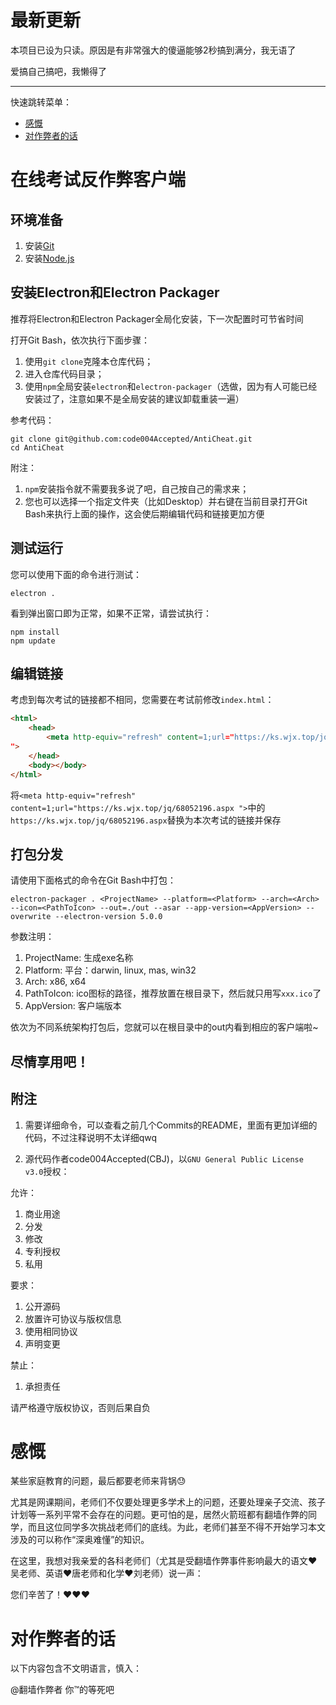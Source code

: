# 最新更新

本项目已设为只读。原因是有非常强大的傻逼能够2秒搞到满分，我无语了

爱搞自己搞吧，我懒得了

---

快速跳转菜单：

- [感慨](#感慨)
- [对作弊者的话](#对作弊者的话)

# 在线考试反作弊客户端

## 环境准备

1. 安装[Git](https://git-scm.com/)
2. 安装[Node.js](https://nodejs.org/en/)

## 安装Electron和Electron Packager

推荐将Electron和Electron Packager全局化安装，下一次配置时可节省时间

打开Git Bash，依次执行下面步骤：

1. 使用`git clone`克隆本仓库代码；
2. 进入仓库代码目录；
3. 使用`npm`全局安装`electron`和`electron-packager`（选做，因为有人可能已经安装过了，注意如果不是全局安装的建议卸载重装一遍）

参考代码：

```
git clone git@github.com:code004Accepted/AntiCheat.git
cd AntiCheat
```

附注：

1. `npm`安装指令就不需要我多说了吧，自己按自己的需求来；
2. 您也可以选择一个指定文件夹（比如Desktop）并右键在当前目录打开Git Bash来执行上面的操作，这会使后期编辑代码和链接更加方便

## 测试运行

您可以使用下面的命令进行测试：

```
electron .
```

看到弹出窗口即为正常，如果不正常，请尝试执行：

```
npm install
npm update
```

## 编辑链接

考虑到每次考试的链接都不相同，您需要在考试前修改`index.html`：

```html
<html>
    <head>
        <meta http-equiv="refresh" content=1;url="https://ks.wjx.top/jq/68052196.aspx
">
    </head>
    <body></body>
</html>

```

将`<meta http-equiv="refresh" content=1;url="https://ks.wjx.top/jq/68052196.aspx
">`中的`https://ks.wjx.top/jq/68052196.aspx`替换为本次考试的链接并保存

## 打包分发

请使用下面格式的命令在Git Bash中打包：

```
electron-packager . <ProjectName> --platform=<Platform> --arch=<Arch> --icon=<PathToIcon> --out=./out --asar --app-version=<AppVersion> --overwrite --electron-version 5.0.0
```

参数注明：
1. ProjectName: 生成exe名称
2. Platform: 平台：darwin, linux, mas, win32
3. Arch: x86, x64
4. PathToIcon: ico图标的路径，推荐放置在根目录下，然后就只用写`xxx.ico`了
5. AppVersion: 客户端版本

依次为不同系统架构打包后，您就可以在根目录中的out内看到相应的客户端啦~

## 尽情享用吧！

## 附注

1. 需要详细命令，可以查看之前几个Commits的README，里面有更加详细的代码，不过注释说明不太详细qwq

2. 源代码作者code004Accepted(CBJ)，以`GNU General Public License v3.0`授权：

允许：
1. 商业用途
2. 分发
3. 修改
4. 专利授权
5. 私用

要求：
1. 公开源码
2. 放置许可协议与版权信息
3. 使用相同协议
4. 声明变更

禁止：
1. 承担责任

请严格遵守版权协议，否则后果自负

# 感慨

某些家庭教育的问题，最后都要老师来背锅😓

尤其是网课期间，老师们不仅要处理更多学术上的问题，还要处理亲子交流、孩子计划等一系列平常不会存在的问题。更可怕的是，居然火箭班都有翻墙作弊的同学，而且这位同学多次挑战老师们的底线。为此，老师们甚至不得不开始学习本文涉及的可以称作“深奥难懂”的知识。

在这里，我想对我亲爱的各科老师们（尤其是受翻墙作弊事件影响最大的语文❤吴老师、英语❤唐老师和化学❤刘老师）说一声：

您们辛苦了！❤❤❤

# 对作弊者的话

以下内容包含不文明语言，慎入：

@翻墙作弊者 你™的等死吧
